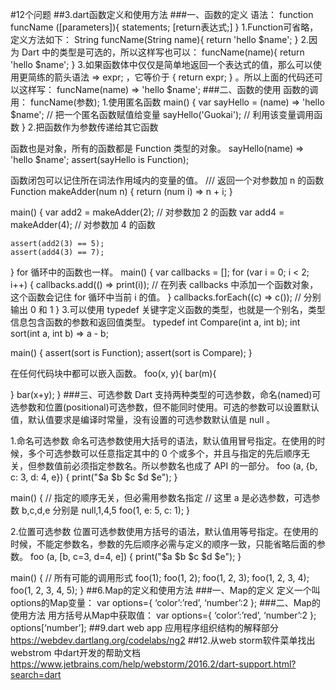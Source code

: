 #12个问题
##3.dart函数定义和使用方法
###一、函数的定义
语法：
function funcName ([parameters]){
 statements;
 [return表达式;]
}
  1.Function可省略，定义方法如下：
  String funcName(String name){ 
  return 'hello $name';
  }
  2.因为 Dart 中的类型是可选的，所以这样写也可以：
  funcName(name){
    return 'hello $name';
  }
  3.如果函数体中仅仅是简单地返回一个表达式的值，那么可以使用更简练的箭头语法 => expr; ，它等价于 { return expr; } 。所以上面的代码还可以这样写：
  funcName(name) => 'hello $name';
###二、函数的使用
函数的调用：
funcName(参数);
  1.使用匿名函数
  main() {
    var sayHello = (name) => 'hello $name'; // 把一个匿名函数赋值给变量
    sayHello('Guokai'); // 利用该变量调用函数
  }
  2.把函数作为参数传递给其它函数

  函数也是对象，所有的函数都是 Function 类型的对象。
  sayHello(name) => 'hello $name';
  assert(sayHello is Function);
  
  函数闭包可以记住所在词法作用域内的变量的值。
  /// 返回一个对参数加 n 的函数
  Function makeAdder(num n) {
    return (num i) => n + i;
  }

  main() {
    var add2 = makeAdder(2); // 对参数加 2 的函数
    var add4 = makeAdder(4); // 对参数加 4 的函数

    assert(add2(3) == 5);
    assert(add4(3) == 7);
  }
  for 循环中的函数也一样。
  main() {
    var callbacks = [];
    for (var i = 0; i < 2; i++) {
      callbacks.add(() => print(i)); // 在列表 callbacks 中添加一个函数对象，这个函数会记住 for 循环中当前 i 的值。
    }
    callbacks.forEach((c) => c()); // 分别输出 0 和 1
  }
  3.可以使用 typedef 关键字定义函数的类型，也就是一个别名，类型信息包含函数的参数和返回值类型。
  typedef int Compare(int a, int b);
  int sort(int a, int b) => a - b;

  main() {
    assert(sort is Function);
    assert(sort is Compare);
  }

  在任何代码块中都可以嵌入函数。
  foo(x, y){
   bar(m){
    
  }
  bar(x+y);
}
###三、可选参数
Dart 支持两种类型的可选参数，命名(named)可选参数和位置(positional)可选参数，但不能同时使用。可选的参数可以设置默认值，默认值要求是编译时常量，没有设置的可选参数默认值是 null 。

1.命名可选参数
命名可选参数使用大括号的语法，默认值用冒号指定。在使用的时候，多个可选参数可以任意指定其中的 0 个或多个，并且与指定的先后顺序无关，但参数值前必须指定参数名。所以参数名也成了 API 的一部分。
foo (a, {b, c: 3, d: 4, e}) {
  print("$a  $b  $c  $d  $e");
}

main() {
  // 指定的顺序无关，但必需用参数名指定
  // 这里 a 是必选参数，可选参数 b,c,d,e 分别是 null,1,4,5
  foo(1, e: 5, c: 1);
}

2.位置可选参数
位置可选参数使用方括号的语法，默认值用等号指定。在使用的时候，不能定参数名，参数的先后顺序必需与定义的顺序一致，只能省略后面的参数。
foo (a, [b, c=3, d=4, e]) {
  print("$a  $b  $c  $d  $e");
}

main() {
  // 所有可能的调用形式
  foo(1);
  foo(1, 2);
  foo(1, 2, 3);
  foo(1, 2, 3, 4);
  foo(1, 2, 3, 4, 5);
}
##6.Map的定义和使用方法
###一、Map的定义
定义一个叫options的Map变量：
var options={
‘color’:’red’,
‘number’:2
};
###二、Map的使用方法
用方括号从Map中获取值：
var options={
‘color’:’red’,
‘number’:2
};
options[‘number’];
##9.dart web app 应用程序组织结构的解释部分
https://webdev.dartlang.org/codelabs/ng2
##12.从web storm软件菜单找出webstrom 中dart开发的帮助文档
https://www.jetbrains.com/help/webstorm/2016.2/dart-support.html?search=dart
